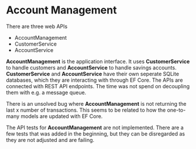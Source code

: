 # Account Management

There are three web APIs
- AccountManagement
- CustomerService
- AccountService

__AccountManagement__ is the application interface. It uses __CustomerService__ to handle customers and __AccountService__ to handle savings accounts. __CustomerService__ and __AccountService__ have their own seperate SQLite databases, which they are interacting with through EF Core. The APIs are connected with REST API endpoints. The time was not spend on decoupling them with e.g. a message queue.

There is an unsolved bug where __AccountManagement__ is not returning the last x number of transactions. This seems to be related to how the one-to-many models are updated with EF Core.

The API tests for __AccountManagement__ are not implemented. There are a few tests that was added in the beginning, but they can be disregarded as they are not adjusted and are failing.
